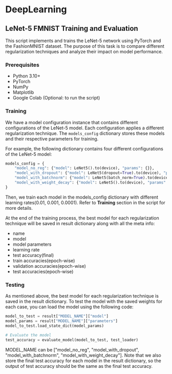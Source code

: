 # DeepLearning

## LeNet-5 FMNIST Training and Evaluation

This script implements and trains the LeNet-5 network using PyTorch and the FashionMNIST dataset. The purpose of this task is to compare different regularization techniques and analyze their impact on model performance.

### Prerequisites

- Python 3.10+
- PyTorch
- NumPy
- Matplotlib
- Google Colab (Optional: to run the script)

### Training

We have a model configuration instance that contains different configurations of the LeNet-5 model. Each configuration applies a different regularization technique. The `models_config` dictionary stores these models and their respective parameters for training.

For example, the following dictionary contains four different configurations of the LeNet-5 model:

```python
models_config = {
    "model_no_reg": {"model": LeNet5().to(device), "params": {}},
    "model_with_dropout": {"model": LeNet5(dropout=True).to(device), "params": {}},
    "model_with_batchnorm": {"model": LeNet5(batch_norm=True).to(device), "params": {}},
    "model_with_weight_decay": {"model": LeNet5().to(device), "params": {"weight_decay": 1e-4}}
}
```

Then, we train each model in the models_config dictionary with different learning rates(0.01, 0.001, 0.0001). Refer to **Training** section in the script for more details.

At the end of the training process, the best model for each regularization technique will be saved in result dictionary along with all the meta info:

- name
- model
- model parameters
- learning rate
- test accuracy(final)
- train accuracies(epoch-wise)
- validation accuracies(epoch-wise)
- test accuracies(epoch-wise)

### Testing

As mentioned above, the best model for each regularization technique is saved in the result dictionary. To test the model with the saved weights for each case, you can load the model using the following code:

```python
model_to_test = result["MODEL_NAME"]["model"]
model_params = result["MODEL_NAME"]["parameters"]
model_to_test.load_state_dict(model_params)

# Evaluate the model
test_accuracy = evaluate_model(model_to_test, test_loader)
```

MODEL_NAME can be ["model_no_reg", "model_with_dropout", "model_with_batchnorm", "model_with_weight_decay"]. Note that we also store the final test accuracy for each model in the result dictionary, so the output of test accuracy should be the same as the final test accuracy.
